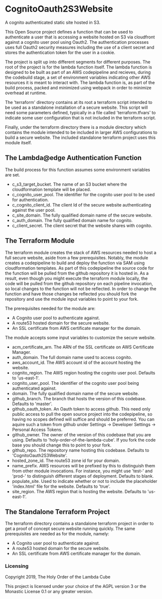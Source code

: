 # CognitoOauth2S3Website

A cognito authenticated static site hosted in S3.

This Open Source project defines a function that can be used to authenticate a user that is accessing a website hosted on S3 via cloudfront against a cognito user pool using Oauth2. The authentication processes uses full Oauth2 security measures including the use of a client secret and stores the authentication token for the user in a cookie.

The project is split up into different segments for different purposes. The root of the project is for the lambda function itself. The lambda function is designed to be built as part of an AWS codepipeline and recieves, during the codebuild stage, a set of environment variables indicating other AWS resources it is meant to interact with. The lambda function is, as part of the build process, packed and minimized using webpack in order to minimize overhead at runtime.

The 'terraform' directory contains at its root a terraform script intended to be used as a standalone installation of a secure website. This script will need some parameters defined, typically in a file called 'terraform.tfvars' to indicate some user configuration that is not included in the terraform script.

Finally, under the terraform directory there is a module directory which contains the module intended to be included in larger AWS configurations to build a secure website. The included standalone terraform project uses this module itself.

## The Lambda@edge Authentication Function

The build process for this function assumes some environment variables are set.

- c_s3_target_bucket. The name of an S3 bucket where the cloudformation template will be placed.
- c_cognito_user_pool. The identifier for the cognito user pool to be used for authentication.
- c_cognito_client_id. The client Id of the secure website authenticating against the user pool.
- c_site_domain. The fully qualified domain name of the secure website.
- c_auth_domain. The fully qualified domain name for cognito.
- c_client_secret. The client secret that the website shares with cognito.

## The Terraform Module

The terraform module creates the stack of AWS resources needed to host a full secure website, aside from a few prerequisites. Notably, the module creates a codepipeline to build and deploy the function via SAM using cloudformation templates. As part of this codepipeline the source code for the function will be pulled from the github repository it is hosted in. As a result, even though you might execute the terraform module locally, the code will be pulled from the github repository on each pipeline invocation, so local changes to the function will not be reflected. In order to change the function and have those changes be reflected you should fork the repository and use the module input variables to point to your fork.

The prerequisites needed for the module are:

- A Cognito user pool to authenticate against.
- A route53 hosted domain for the secure website.
- An SSL certificate from AWS certificate manager for the domain.

The module accepts some input variables to customize the secure website.

- acm_certificate_arn. The ARN of the SSL certificate on AWS Certificate Manager.
- auth_domain. The full domain name used to access cognito.
- aws_account_id. The AWS account id of the account hosting the website.
- cognito_region. The AWS region hosting the cognito user pool. Defaults to 'us-east-1'.
- cognito_user_pool. The identifier of the cognito user pool being authenticated against.
- domain. The fully qualified domain name of the secure website.
- github_branch. The branch that hosts the version of this codebase. Defaults to 'master'.
- github_oauth_token. An Oauth token to access github. This need only public access to pull the open source project into the codepipeline, so having no scopes defined will suffice and should be preferred. You can aquire such a token from github under Settings -> Developer Settings -> Personal Access Tokens.
- github_owner. The owner of the version of this codebase that you are using. Defaults to 'holy-order-of-the-lambda-cube'. If you fork the code base you should change this to point to your fork.
- github_repo. The repository name hosting this codebase. Defaults to 'CognitoOauth2S3Website'.
- hosted_zone_id. The route53 zone id for your domain.
- name_prefix. AWS resources will be prefixed by this to distinguish them from other module invocations. For instance, you might use 'test-' and 'prod-' to distinguish different stages of deployment. Defaults to blank.
- populate_site. Used to indicate whether or not to include the placeholder 'index.html' file for the website. Defaults to 'true'.
- site_region. The AWS region that is hosting the website. Defaults to 'us-east-1'.

## The Standalone Terraform Project

The terraform directory contains a standalone terraform project in order to get a proof of concept secure website running quickly. The same prerequisites are needed as for the module, namely:

- A Cognito user pool to authenticate against.
- A route53 hosted domain for the secure website.
- An SSL certificate from AWS certificate manager for the domain.

### Licensing

Copyright 2019, The Holy Order of the Lambda Cube

This project is licensed under your choice of the AGPL version 3 or the Monastic License 0.1 or any greater version.